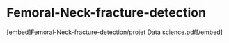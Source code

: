 # Femoral-Neck-fracture-detection

[embed]Femoral-Neck-fracture-detection/projet Data science.pdf[/embed]
